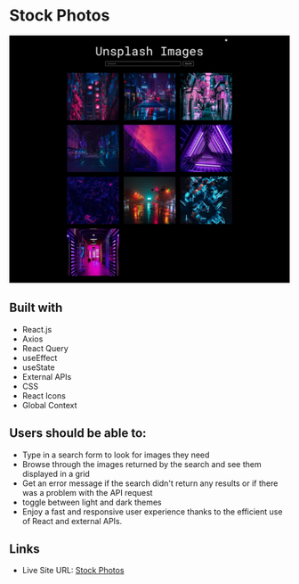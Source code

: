 # Stock Photos

![](./screenshot.jpg)

## Built with

- React.js
- Axios
- React Query
- useEffect
- useState
- External APIs
- CSS
- React Icons
- Global Context

## Users should be able to:

- Type in a search form to look for images they need
- Browse through the images returned by the search and see them displayed in a grid
- Get an error message if the search didn't return any results or if there was a problem with the API request
- toggle between light and dark themes
- Enjoy a fast and responsive user experience thanks to the efficient use of React and external APIs.

## Links

- Live Site URL: [Stock Photos](https://stock-photos-ekizashvilit.netlify.app/)

